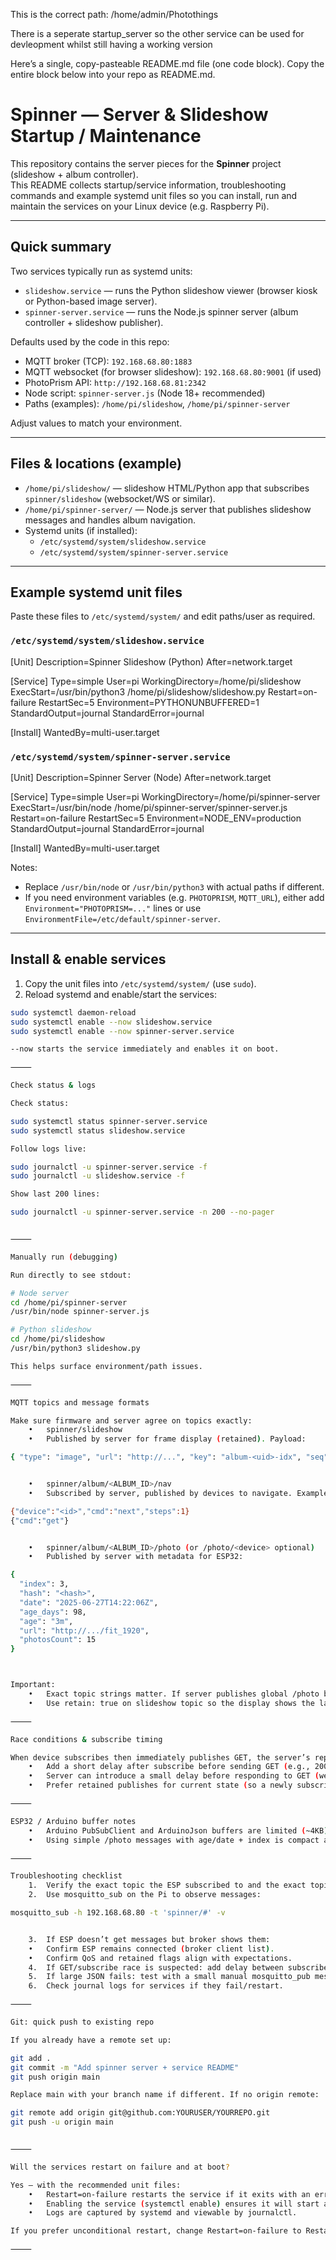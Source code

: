 This is the correct path: /home/admin/Photothings

There is a seperate startup_server so the other service can be used for devleopment whilst still having a working version

Here’s a single, copy-pasteable README.md file (one code block). Copy the entire block below into your repo as README.md.

# Spinner — Server & Slideshow Startup / Maintenance

This repository contains the server pieces for the **Spinner** project (slideshow + album controller).  
This README collects startup/service information, troubleshooting commands and example systemd unit files so you can install, run and maintain the services on your Linux device (e.g. Raspberry Pi).

---

## Quick summary

Two services typically run as systemd units:

- `slideshow.service` — runs the Python slideshow viewer (browser kiosk or Python-based image server).  
- `spinner-server.service` — runs the Node.js spinner server (album controller + slideshow publisher).

Defaults used by the code in this repo:
- MQTT broker (TCP): `192.168.68.80:1883`  
- MQTT websocket (for browser slideshow): `192.168.68.80:9001` (if used)  
- PhotoPrism API: `http://192.168.68.81:2342`  
- Node script: `spinner-server.js` (Node 18+ recommended)  
- Paths (examples): `/home/pi/slideshow`, `/home/pi/spinner-server`

Adjust values to match your environment.

---

## Files & locations (example)

- `/home/pi/slideshow/` — slideshow HTML/Python app that subscribes `spinner/slideshow` (websocket/WS or similar).
- `/home/pi/spinner-server/` — Node.js server that publishes slideshow messages and handles album navigation.
- Systemd units (if installed):
  - `/etc/systemd/system/slideshow.service`
  - `/etc/systemd/system/spinner-server.service`

---

## Example systemd unit files

Paste these files to `/etc/systemd/system/` and edit paths/user as required.

### `/etc/systemd/system/slideshow.service`

[Unit]
Description=Spinner Slideshow (Python)
After=network.target

[Service]
Type=simple
User=pi
WorkingDirectory=/home/pi/slideshow
ExecStart=/usr/bin/python3 /home/pi/slideshow/slideshow.py
Restart=on-failure
RestartSec=5
Environment=PYTHONUNBUFFERED=1
StandardOutput=journal
StandardError=journal

[Install]
WantedBy=multi-user.target

### `/etc/systemd/system/spinner-server.service`

[Unit]
Description=Spinner Server (Node)
After=network.target

[Service]
Type=simple
User=pi
WorkingDirectory=/home/pi/spinner-server
ExecStart=/usr/bin/node /home/pi/spinner-server/spinner-server.js
Restart=on-failure
RestartSec=5
Environment=NODE_ENV=production
StandardOutput=journal
StandardError=journal

[Install]
WantedBy=multi-user.target

Notes:
- Replace `/usr/bin/node` or `/usr/bin/python3` with actual paths if different.
- If you need environment variables (e.g. `PHOTOPRISM`, `MQTT_URL`), either add `Environment="PHOTOPRISM=..."` lines or use `EnvironmentFile=/etc/default/spinner-server`.

---

## Install & enable services

1. Copy the unit files into `/etc/systemd/system/` (use `sudo`).
2. Reload systemd and enable/start the services:
```bash
sudo systemctl daemon-reload
sudo systemctl enable --now slideshow.service
sudo systemctl enable --now spinner-server.service

--now starts the service immediately and enables it on boot.

⸻

Check status & logs

Check status:

sudo systemctl status spinner-server.service
sudo systemctl status slideshow.service

Follow logs live:

sudo journalctl -u spinner-server.service -f
sudo journalctl -u slideshow.service -f

Show last 200 lines:

sudo journalctl -u spinner-server.service -n 200 --no-pager


⸻

Manually run (debugging)

Run directly to see stdout:

# Node server
cd /home/pi/spinner-server
/usr/bin/node spinner-server.js

# Python slideshow
cd /home/pi/slideshow
/usr/bin/python3 slideshow.py

This helps surface environment/path issues.

⸻

MQTT topics and message formats

Make sure firmware and server agree on topics exactly:
	•	spinner/slideshow
	•	Published by server for frame display (retained). Payload:

{ "type": "image", "url": "http://...", "key": "album-<uid>-idx", "seq": 123, "ts": 1680000000000 }


	•	spinner/album/<ALBUM_ID>/nav
	•	Subscribed by server, published by devices to navigate. Examples:

{"device":"<id>","cmd":"next","steps":1}
{"cmd":"get"}


	•	spinner/album/<ALBUM_ID>/photo (or /photo/<device> optional)
	•	Published by server with metadata for ESP32:

{
  "index": 3,
  "hash": "<hash>",
  "date": "2025-06-27T14:22:06Z",
  "age_days": 98,
  "age": "3m",
  "url": "http://.../fit_1920",
  "photosCount": 15
}



Important:
	•	Exact topic strings matter. If server publishes global /photo but device subscribes to /photo/<deviceId>, messages may be missed. Choose one convention (global or per-device) and keep firmware & server consistent.
	•	Use retain: true on slideshow topic so the display shows the last slide immediately after (server should set retained for the frame).

⸻

Race conditions & subscribe timing

When device subscribes then immediately publishes GET, the server’s reply might arrive before broker processes the subscription. Solutions:
	•	Add a short delay after subscribe before sending GET (e.g., 200–1000 ms).
	•	Server can introduce a small delay before responding to GET (we used ~2000 ms in some scripts while debugging).
	•	Prefer retained publishes for current state (so a newly subscribed device immediately receives the retained message).

⸻

ESP32 / Arduino buffer notes
	•	Arduino PubSubClient and ArduinoJson buffers are limited (~4KB). Avoid publishing very large manifests (or split them).
	•	Using simple /photo messages with age/date + index is compact and reliable. Then firmware can map index → URL when needed (or just show date/age).

⸻

Troubleshooting checklist
	1.	Verify the exact topic the ESP subscribed to and the exact topic the server publishes to (watch case and trailing slashes).
	2.	Use mosquitto_sub on the Pi to observe messages:

mosquitto_sub -h 192.168.68.80 -t 'spinner/#' -v


	3.	If ESP doesn’t get messages but broker shows them:
	•	Confirm ESP remains connected (broker client list).
	•	Confirm QoS and retained flags align with expectations.
	4.	If GET/subscribe race is suspected: add delay between subscribe and GET (in device code).
	5.	If large JSON fails: test with a small manual mosquitto_pub message; if that arrives but server’s does not, compare message size/flags and topic exactness.
	6.	Check journal logs for services if they fail/restart.

⸻

Git: quick push to existing repo

If you already have a remote set up:

git add .
git commit -m "Add spinner server + service README"
git push origin main

Replace main with your branch name if different. If no origin remote:

git remote add origin git@github.com:YOURUSER/YOURREPO.git
git push -u origin main


⸻

Will the services restart on failure and at boot?

Yes — with the recommended unit files:
	•	Restart=on-failure restarts the service if it exits with an error.
	•	Enabling the service (systemctl enable) ensures it will start at boot.
	•	Logs are captured by systemd and viewable by journalctl.

If you prefer unconditional restart, change Restart=on-failure to Restart=always.

⸻